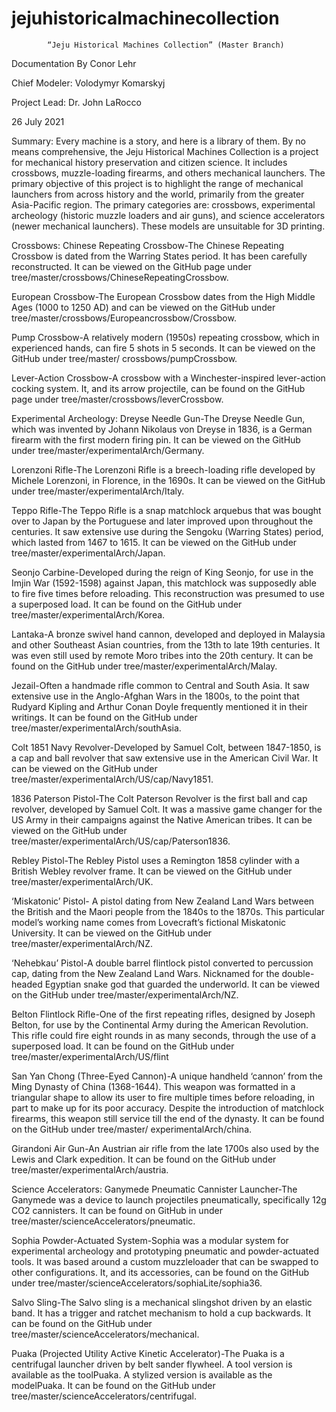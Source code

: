 # jejuhistoricalmachinecollection


			“Jeju Historical Machines Collection” (Master Branch)
Documentation By Conor Lehr

Chief Modeler: Volodymyr Komarskyj

Project Lead: Dr. John LaRocco

26 July 2021

Summary: Every machine is a story, and here is a library of them. By no means comprehensive, the Jeju Historical Machines Collection is a project for mechanical history preservation and citizen science. It includes crossbows, muzzle-loading firearms, and others mechanical launchers. The primary objective of this project is to highlight the range of mechanical launchers from across history and the world, primarily from the greater Asia-Pacific region. The primary categories are: crossbows, experimental archeology (historic muzzle loaders and air guns), and science accelerators (newer mechanical launchers). These models are unsuitable for 3D printing.  

Crossbows:
Chinese Repeating Crossbow-The Chinese Repeating Crossbow is dated from the Warring States period. It has been carefully reconstructed. It can be viewed on the GitHub page under tree/master/crossbows/ChineseRepeatingCrossbow.

European Crossbow-The European Crossbow dates from the High Middle Ages (1000 to 1250 AD) and can be viewed on the GitHub under tree/master/crossbows/Europeancrossbow/Crossbow.

Pump Crossbow-A relatively modern (1950s) repeating crossbow, which in experienced hands, can fire 5 shots in 5 seconds. It can be viewed on the GitHub under tree/master/ crossbows/pumpCrossbow.

Lever-Action Crossbow-A crossbow with a Winchester-inspired lever-action cocking system. It, and its arrow projectile, can be found on the GitHub page under tree/master/crossbows/leverCrossbow.

Experimental Archeology:
Dreyse Needle Gun-The Dreyse Needle Gun, which was invented by Johann Nikolaus von Dreyse in 1836, is a German firearm with the first modern firing pin. It can be viewed on the GitHub under tree/master/experimentalArch/Germany.

Lorenzoni Rifle-The Lorenzoni Rifle is a breech-loading rifle developed by Michele Lorenzoni, in Florence, in the 1690s. It can be viewed on the GitHub under tree/master/experimentalArch/Italy.

Teppo Rifle-The Teppo Rifle is a snap matchlock arquebus that was bought over to Japan by the Portuguese and later improved upon throughout the centuries. It saw extensive use during the Sengoku (Warring States) period, which lasted from 1467 to 1615. It can be viewed on the GitHub under tree/master/experimentalArch/Japan.

Seonjo Carbine-Developed during the reign of King Seonjo, for use in the Imjin War (1592-1598) against Japan, this matchlock was supposedly able to fire five times before reloading. This reconstruction was presumed to use a superposed load. It can be found on the GitHub under tree/master/experimentalArch/Korea.

Lantaka-A bronze swivel hand cannon, developed and deployed in Malaysia and other Southeast Asian countries, from the 13th to late 19th centuries. It was even still used by remote Moro tribes into the 20th century. It can be found on the GitHub under tree/master/experimentalArch/Malay.

Jezail-Often a handmade rifle common to Central and South Asia. It saw extensive use in the Anglo-Afghan Wars in the 1800s, to the point that Rudyard Kipling and Arthur Conan Doyle frequently mentioned it in their writings. It can be found on the GitHub under tree/master/experimentalArch/southAsia.

Colt 1851 Navy Revolver-Developed by Samuel Colt, between 1847-1850, is a cap and ball revolver that saw extensive use in the American Civil War. It can be viewed on the GitHub under tree/master/experimentalArch/US/cap/Navy1851.

1836 Paterson Pistol-The Colt Paterson Revolver is the first ball and cap revolver, developed by Samuel Colt. It was a massive game changer for the US Army in their campaigns against the Native American tribes. It can be viewed on the GitHub under tree/master/experimentalArch/US/cap/Paterson1836.

Rebley Pistol-The Rebley Pistol uses a Remington 1858 cylinder with a British Webley revolver frame. It can be viewed on the GitHub under tree/master/experimentalArch/UK.

‘Miskatonic’ Pistol- A pistol dating from New Zealand Land Wars between the British and the Maori people from the 1840s to the 1870s. This particular model’s working name comes from Lovecraft’s fictional Miskatonic University. It can be viewed on the GitHub under tree/master/experimentalArch/NZ.

‘Nehebkau’ Pistol-A double barrel flintlock pistol converted to percussion cap, dating from the New Zealand Land Wars. Nicknamed for the double-headed Egyptian snake god that guarded the underworld. It can be viewed on the GitHub under tree/master/experimentalArch/NZ.

Belton Flintlock Rifle-One of the first repeating rifles, designed by Joseph Belton, for use by the Continental Army during the American Revolution. This rifle could fire eight rounds in as many seconds, through the use of a superposed load. It can be found on the GitHub under tree/master/experimentalArch/US/flint

San Yan Chong (Three-Eyed Cannon)-A unique handheld ‘cannon’ from the Ming Dynasty of China (1368-1644). This weapon was formatted in a triangular shape to allow its user to fire multiple times before reloading, in part to make up for its poor accuracy. Despite the introduction of matchlock firearms, this weapon still service till the end of the dynasty. It can be found on the GitHub under tree/master/ experimentalArch/china.

Girandoni Air Gun-An Austrian air rifle from the late 1700s also used by the Lewis and Clark expedition. It can be found on the GitHub under tree/master/experimentalArch/austria.

Science Accelerators:
Ganymede Pneumatic Cannister Launcher-The Ganymede was a device to launch projectiles pneumatically, specifically 12g CO2 cannisters. It can be found on GitHub in under tree/master/scienceAccelerators/pneumatic.

Sophia Powder-Actuated System-Sophia was a modular system for experimental archeology and prototyping pneumatic and powder-actuated tools. It was based around a custom muzzleloader that can be swapped to other configurations. It, and its accessories, can be found on the GitHub under tree/master/scienceAccelerators/sophiaLite/sophia36.

Salvo Sling-The Salvo sling is a mechanical slingshot driven by an elastic band. It has a trigger and ratchet mechanism to hold a cup backwards. It can be found on the GitHub under tree/master/scienceAccelerators/mechanical. 

Puaka (Projected Utility Active Kinetic Accelerator)-The Puaka is a centrifugal launcher driven by belt sander flywheel. A tool version is available as the toolPuaka. A stylized version is available as the modelPuaka. It can be found on the GitHub under tree/master/scienceAccelerators/centrifugal. 

 





